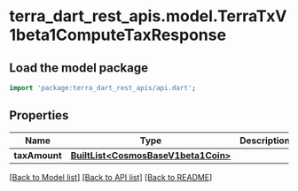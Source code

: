 # terra_dart_rest_apis.model.TerraTxV1beta1ComputeTaxResponse

## Load the model package
```dart
import 'package:terra_dart_rest_apis/api.dart';
```

## Properties
Name | Type | Description | Notes
------------ | ------------- | ------------- | -------------
**taxAmount** | [**BuiltList&lt;CosmosBaseV1beta1Coin&gt;**](CosmosBaseV1beta1Coin.md) |  | [optional] 

[[Back to Model list]](../README.md#documentation-for-models) [[Back to API list]](../README.md#documentation-for-api-endpoints) [[Back to README]](../README.md)


